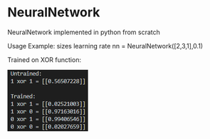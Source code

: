 # NeuralNetwork
NeuralNetwork implemented in python from scratch

Usage Example:      sizes  learning rate
nn = NeuralNetwork([2,3,1],0.1)


Trained on XOR function:

![Training_Example](https://github.com/GalPinto/NeuralNetwork/blob/main/NeuralNetwork_Training.png?raw=true)
